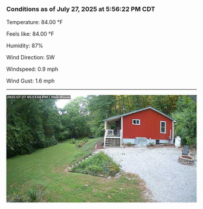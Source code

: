### Conditions as of July 27, 2025 at 5:56:22 PM CDT 

Temperature: 84.00 &deg;F

Feels like: 84.00 &deg;F

Humidity: 87%

Wind Direction: SW

Windspeed: 0.9 mph

Wind Gust: 1.6 mph

---

<img src="./images/latest.jpeg"/>

